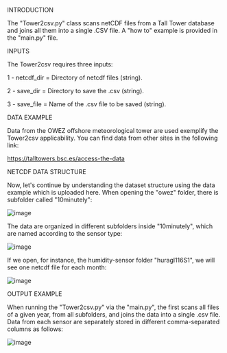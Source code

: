 INTRODUCTION

  The "Tower2csv.py" class scans netCDF files from a Tall Tower database and joins all them into a single .CSV file. A "how to" example is provided in the "main.py" file.

INPUTS

The Tower2csv requires three inputs: 

1 - netcdf_dir = Directory of netcdf files (string).

2 - save_dir = Directory to save the .csv (string).

3 - save_file = Name of the .csv file to be saved (string).

DATA EXAMPLE

  Data from the OWEZ offshore meteorological tower are used exemplify the Tower2csv applicability. You can find data from other sites in the following link: 

  https://talltowers.bsc.es/access-the-data

NETCDF DATA STRUCTURE

  Now, let's continue by understanding the dataset structure using the data example which is uploaded here. When opening the "owez" folder, there is subfolder called "10minutely":

![image](https://github.com/marcosp-araujo/Tower2csv/assets/88653954/4fe8815a-d4da-4547-8387-3805ad0c786d)

The data are organized in different subfolders inside "10minutely", which are named according to the sensor type:

![image](https://github.com/marcosp-araujo/Tower2csv/assets/88653954/e25850a6-332e-4c84-a627-f4d1f5c6b835)

If we open, for instance, the humidity-sensor folder "huragl116S1", we will see one netcdf file for each month:

![image](https://github.com/marcosp-araujo/Tower2csv/assets/88653954/c2a5965f-2921-4de4-9e07-e15bb0f09d9a)

OUTPUT EXAMPLE

When running the "Tower2csv.py" via the "main.py", the first scans all files of a given year, from all subfolders, and joins the data into a single .csv file. Data from each sensor are separately stored in different comma-separated columns as follows:

![image](https://github.com/marcosp-araujo/Tower2csv/assets/88653954/39919ba6-3f11-41de-932d-713e3aa5dded)



